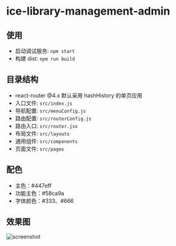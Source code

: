 # ice-library-management-admin

## 使用

- 启动调试服务: `npm start`
- 构建 dist: `npm run build`

## 目录结构

- react-router @4.x 默认采用 hashHistory 的单页应用
- 入口文件: `src/index.js`
- 导航配置: `src/menuConfig.js`
- 路由配置: `src/routerConfig.js`
- 路由入口: `src/router.jsx`
- 布局文件: `src/layouts`
- 通用组件: `src/components`
- 页面文件: `src/pages`

## 配色

- 主色：#447eff
- 功能主色：#58ca9a
- 字体颜色：#333、#666

## 效果图

![screenshot](https://img.alicdn.com/tfs/TB1SFQ8ehnaK1RjSZFBXXcW7VXa-2860-1520.png)

